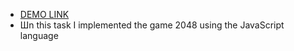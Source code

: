  - [DEMO LINK](https://heorhiig.github.io/js_2048_game/)
 - Шn this task I implemented the game 2048 using the JavaScript language
